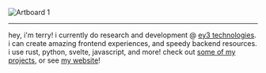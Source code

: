 ![Artboard 1](https://user-images.githubusercontent.com/73202594/197060016-f71ed6f3-47ec-4d55-a98c-1b097b7c08e7.png)
<hr/>
<p align="left">hey, i'm terry! i currently do research and development @ <a href="https://ey3tech.vercel.app">ey3 technologies</a>. i can create amazing frontend experiences, and speedy backend resources. i use rust, python, svelte, javascript, and more! check out <a href="https://github.com/thrzl?tab=repositories&type=source">some of my projects</a>, or see <a href="https://thrzl.xyz/">my website</a>!</p>
